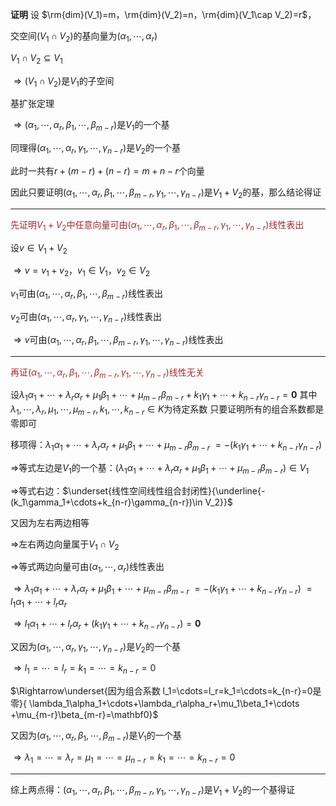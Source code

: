 **证明**
设 $\rm{dim}(V_1)=m，\rm{dim}(V_2)=n，\rm{dim}(V_1\cap V_2)=r$，

交空间$(V_1\cap V_2)$的基向量为$(\alpha_1,\cdots,\alpha_r)$

$V_1\cap V_2\subseteq V_1$

$\Rightarrow(V_1\cap V_2)$是$V_1$的子空间

基扩张定理

$\Rightarrow(\alpha_1,\cdots,\alpha_r,\beta_1,\cdots,\beta_{m-r})$是$V_1$的一个基

同理得$(\alpha_1,\cdots,\alpha_r,\gamma_1,\cdots,\gamma_{n-r})$是$V_2$的一个基

此时一共有$r+(m-r)+(n-r)=m+n-r$个向量

因此只要证明$(\alpha_1,\cdots,\alpha_r,
\beta_1,\cdots,\beta_{m-r},
\gamma_1,\cdots,\gamma_{n-r})$是$V_1+V_2$的基，那么结论得证

---

<font color=brown>先证明$V_1+V_2$中任意向量可由$(\alpha_1,\cdots,\alpha_r,\beta_1,\cdots,\beta_{m-r},
\gamma_1,\cdots,\gamma_{n-r})$线性表出</font>

设$v\in V_1+V_2$

$\Rightarrow v=v_1+v_2，v_1\in V_1，v_2\in V_2$

$v_1$可由$(\alpha_1,\cdots,\alpha_r,\beta_1,\cdots,\beta_{m-r})$线性表出

$v_2$可由$(\alpha_1,\cdots,\alpha_r,\gamma_1,\cdots,\gamma_{n-r})$线性表出

$\Rightarrow v$可由$(\alpha_1,\cdots,\alpha_r,\beta_1,\cdots,\beta_{m-r},\gamma_1,\cdots,\gamma_{n-r})$线性表出

---

<font color=brown>再证$(\alpha_1,\cdots,\alpha_r,\beta_1,\cdots,\beta_{m-r},\gamma_1,\cdots,\gamma_{n-r})$线性无关</font>

设$\lambda_1\alpha_1+\cdots+\lambda_r\alpha_r+\mu_1\beta_1+\cdots+\mu_{m-r}\beta_{m-r}+k_1\gamma_1+\cdots+k_{n-r}\gamma_{n-r}=\mathbf0$
其中$\lambda_1,\cdots,\lambda_r,\mu_1,\cdots,\mu_{m-r},k_1,\cdots,k_{n-r}\in K$为待定系数
只要证明所有的组合系数都是零即可

移项得：$\lambda_1\alpha_1+\cdots+\lambda_r\alpha_r
+\mu_1\beta_1+\cdots+\mu_{m-r}\beta_{m-r}$
$=-(k_1\gamma_1+\cdots+k_{n-r}\gamma_{n-r})$ 

$\Rightarrow$等式左边是$V_1$的一个基：$(\lambda_1\alpha_1+\cdots+\lambda_r\alpha_r+\mu_1\beta_1+\cdots+\mu_{m-r}\beta_{m-r})\in V_1$

$\Rightarrow$等式右边：$\underset{线性空间线性组合封闭性}{\underline{-(k_1\gamma_1+\cdots+k_{n-r}\gamma_{n-r})\in V_2}}$

又因为左右两边相等

$\Rightarrow$左右两边向量属于$V_1\cap V_2$

$\Rightarrow$等式两边向量可由$(\alpha_1,\cdots,\alpha_r)$线性表出

$\Rightarrow\lambda_1\alpha_1+\cdots+\lambda_r\alpha_r+\mu_1\beta_1+\cdots
+\mu_{m-r}\beta_{m-r}$
$=-(k_1\gamma_1+\cdots+k_{n-r}\gamma_{n-r})$
$=l_1\alpha_1+\cdots+l_r\alpha_r$

$\Rightarrow l_1\alpha_1+\cdots+l_r\alpha_r
+(k_1\gamma_1+\cdots+k_{n-r}\gamma_{n-r})
=\mathbf0$

又因为$(\alpha_1,\cdots,\alpha_r,\gamma_1,
\cdots,\gamma_{n-r})$是$V_2$的一个基

$\Rightarrow l_1=\cdots=l_r=k_1=\cdots=k_{n-r}=0$

$\Rightarrow\underset{因为组合系数
l_1=\cdots=l_r=k_1=\cdots=k_{n-r}=0是零}{
\lambda_1\alpha_1+\cdots+\lambda_r\alpha_r+\mu_1\beta_1+\cdots
+\mu_{m-r}\beta_{m-r}=\mathbf0}$

又因为$(\alpha_1,\cdots,\alpha_r,\beta_1,
\cdots,\beta_{m-r})$是$V_1$的一个基

$\Rightarrow \lambda_1=\cdots=\lambda_r=\mu_1
=\cdots=\mu_{n-r}=k_1=\cdots=k_{n-r}=0$

---

综上两点得：$(\alpha_1,\cdots,\alpha_r,
\beta_1,\cdots,\beta_{m-r},
\gamma_1,\cdots,\gamma_{n-r})$是$V_1+V_2$的一个基得证
